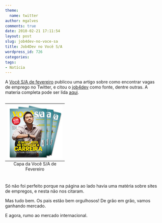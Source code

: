 ```yaml
---
theme:
  name: twitter
author: mgalves
comments: true
date: 2010-02-21 17:11:54
layout: post
slug: job4dev-no-voce-sa
title: Job4Dev no Você S/A
wordpress_id: 726
categories:
tags:
- Notícia
---
```


A [Você S/A de fevereiro](http://vocesa.abril.com.br/edicoes-impressas/140.shtml) publicou uma artigo sobre como encontrar vagas de emprego no Twitter, e citou o [job4dev](http://twitter.com/job4dev) como fonte, dentre outras. A materia completa pode ser lida [aqui](http://vocesa.abril.com.br/edicoes-impressas/140.shtml).

<table align="center" style="margin-top: 2em; margin-bottom: 2em">
    <caption align="bottom">Capa da Você S/A de Fevereiro</caption>
    <tr><td>
     <img src="/images/2010-02-21-job4dev-no-voce-sa/capa-vocesa-0140-sumario.jpg" />
    </td></tr>
</table>

Só não foi perfeito porque na página ao lado havia uma matéria sobre sites de empregos, e nesta não nos citaram.

Mas tudo bem. Os pais estão bem orgulhosos! De grão em grão, vamos ganhando mercado.

E agora, rumo ao mercado internacional.
